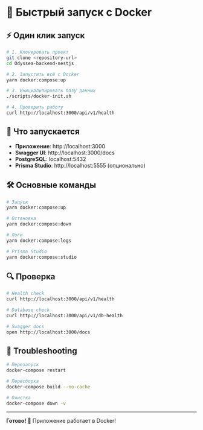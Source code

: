 # 🐳 Быстрый запуск с Docker

## ⚡ Один клик запуск

```bash
# 1. Клонировать проект
git clone <repository-url>
cd Odyssea-backend-nestjs

# 2. Запустить всё с Docker
yarn docker:compose:up

# 3. Инициализировать базу данных
./scripts/docker-init.sh

# 4. Проверить работу
curl http://localhost:3000/api/v1/health
```

## 🎯 Что запускается

- **Приложение**: http://localhost:3000
- **Swagger UI**: http://localhost:3000/docs
- **PostgreSQL**: localhost:5432
- **Prisma Studio**: http://localhost:5555 (опционально)

## 🛠️ Основные команды

```bash
# Запуск
yarn docker:compose:up

# Остановка
yarn docker:compose:down

# Логи
yarn docker:compose:logs

# Prisma Studio
yarn docker:compose:studio
```

## 🔍 Проверка

```bash
# Health check
curl http://localhost:3000/api/v1/health

# Database check
curl http://localhost:3000/api/v1/db-health

# Swagger docs
open http://localhost:3000/docs
```

## 🚨 Troubleshooting

```bash
# Перезапуск
docker-compose restart

# Пересборка
docker-compose build --no-cache

# Очистка
docker-compose down -v
```

---

**Готово!** 🎉 Приложение работает в Docker!
